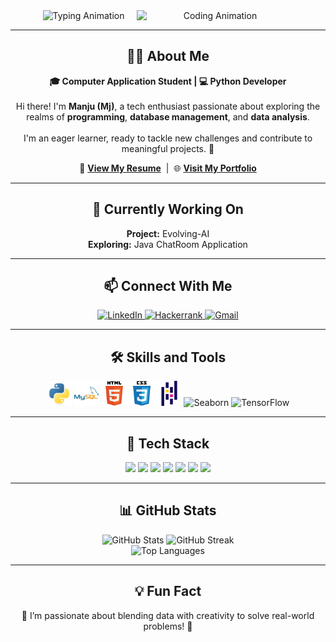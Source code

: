 <!-- Header Section: Text + Image side-by-side -->
<div align="center" style="display: flex; align-items: center; justify-content: center; gap: 20px; flex-wrap: wrap;">
    <img src="https://readme-typing-svg.herokuapp.com?font=Righteous&size=35&duration=4000&color=FF7F7F&lines=Hello!+👋;+I'm+Manju;" alt="Typing Animation" />
    <img src="https://mir-s3-cdn-cf.behance.net/project_modules/hd/06f21a161921919.63cd7887d0a70.gif" width="250" alt="Coding Animation"/>
</div>


---

<h2 align="center">👨‍💻 About Me</h2>
<p align="center">
    <strong>🎓 Computer Application Student | 💻 Python Developer</strong>
    <br><br>
    Hi there! I'm <strong>Manju (Mj)</strong>, a tech enthusiast passionate about exploring the realms of <strong>programming</strong>, <strong>database management</strong>, and <strong>data analysis</strong>. 
    <br><br>
    I'm an eager learner, ready to tackle new challenges and contribute to meaningful projects. 🚀
</p>

<p align="center">
    📄 <a href="https://drive.google.com/file/d/100zoVCpbqQw7pBjgUc4-KVHc2OZpzpt8/view?usp=drive_link" target="_blank"><strong>View My Resume</strong></a> &nbsp;|&nbsp;
    🌐 <a href="https://manju-77-77.github.io/My-portfolio/" target="_blank"><strong>Visit My Portfolio</strong></a>
</p>

---

<h2 align="center">🔭 Currently Working On</h2>
<p align="center">
    <strong>Project:</strong> Evolving-AI<br>
    <strong>Exploring:</strong> Java ChatRoom Application
</p>

---

<h2 align="center">📫 Connect With Me</h2>
<p align="center">
    <a href="https://www.linkedin.com/in/manju-hiremath-836132288" target="_blank">
        <img src="https://img.shields.io/badge/LinkedIn-%230077B5.svg?style=for-the-badge&logo=linkedin&logoColor=white" alt="LinkedIn">
    </a>
    <a href="https://www.hackerrank.com/profile/manjuhiremath345" target="_blank">
        <img src="https://img.shields.io/badge/Hackerrank-%232EC866.svg?style=for-the-badge&logo=HackerRank&logoColor=white" alt="Hackerrank">
    </a>
    <a href="mailto:manjuhiremath345@gmail.com" target="_blank">
        <img src="https://img.shields.io/badge/Gmail-D14836?style=for-the-badge&logo=gmail&logoColor=white" alt="Gmail">
    </a>
</p>

---

<h2 align="center">🛠️ Skills and Tools</h2>
<p align="center">
    <img src="https://raw.githubusercontent.com/devicons/devicon/master/icons/python/python-original.svg" alt="Python" width="40" height="40" />
    <img src="https://raw.githubusercontent.com/devicons/devicon/master/icons/mysql/mysql-original-wordmark.svg" alt="MySQL" width="40" height="40" />
    <img src="https://raw.githubusercontent.com/devicons/devicon/master/icons/html5/html5-original-wordmark.svg" alt="HTML5" width="40" height="40" />
    <img src="https://raw.githubusercontent.com/devicons/devicon/master/icons/css3/css3-original-wordmark.svg" alt="CSS3" width="40" height="40" />
    <img src="https://raw.githubusercontent.com/devicons/devicon/2ae2a900d2f041da66e950e4d48052658d850630/icons/pandas/pandas-original.svg" alt="Pandas" width="40" height="40" />
    <img src="https://seaborn.pydata.org/_images/logo-mark-lightbg.svg" alt="Seaborn" width="40" height="40" />
    <img src="https://www.vectorlogo.zone/logos/tensorflow/tensorflow-icon.svg" alt="TensorFlow" width="40" height="40" />
</p>

---

<h2 align="center">🧰 Tech Stack</h2>
<p align="center">
    <img src="https://img.shields.io/badge/python-3670A0?style=for-the-badge&logo=python&logoColor=ffdd54" />
    <img src="https://img.shields.io/badge/mysql-4479A1.svg?style=for-the-badge&logo=mysql&logoColor=white" />
    <img src="https://img.shields.io/badge/html5-%23E34F26.svg?style=for-the-badge&logo=html5&logoColor=white" />
    <img src="https://img.shields.io/badge/css3-%231572B6.svg?style=for-the-badge&logo=css3&logoColor=white" />
    <img src="https://img.shields.io/badge/pandas-%23150458.svg?style=for-the-badge&logo=pandas&logoColor=white" />
    <img src="https://img.shields.io/badge/seaborn-%231f77b4.svg?style=for-the-badge&logo=python&logoColor=white" />
    <img src="https://img.shields.io/badge/TensorFlow-FF6F00?style=for-the-badge&logo=TensorFlow&logoColor=white" />
</p>

---

<h2 align="center">📊 GitHub Stats</h2>
<div align="center">
    <img src="https://github-readme-stats.vercel.app/api?username=manju&show_icons=true&theme=radical" alt="GitHub Stats" width="400"/>
    <img src="https://github-readme-streak-stats.herokuapp.com/?user=manju&theme=radical" alt="GitHub Streak" width="400"/>
</div>
<div align="center">
    <img src="https://github-readme-stats.vercel.app/api/top-langs/?username=manju&layout=compact&theme=radical" alt="Top Languages" width="400"/>
</div>

---

<h2 align="center">💡 Fun Fact</h2>
<p align="center">
    🌟 I’m passionate about blending data with creativity to solve real-world problems! 🌟
</p>
